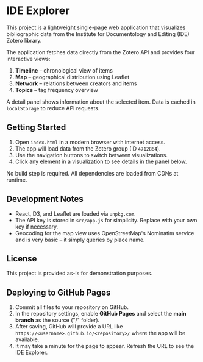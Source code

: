 # IDE Explorer

This project is a lightweight single-page web application that visualizes bibliographic data from the Institute for Documentology and Editing (IDE) Zotero library.

The application fetches data directly from the Zotero API and provides four interactive views:

1. **Timeline** – chronological view of items
2. **Map** – geographical distribution using Leaflet
3. **Network** – relations between creators and items
4. **Topics** – tag frequency overview

A detail panel shows information about the selected item. Data is cached in `localStorage` to reduce API requests.

## Getting Started

1. Open `index.html` in a modern browser with internet access.
2. The app will load data from the Zotero group (ID `4712864`).
3. Use the navigation buttons to switch between visualizations.
4. Click any element in a visualization to see details in the panel below.

No build step is required. All dependencies are loaded from CDNs at runtime.

## Development Notes

- React, D3, and Leaflet are loaded via `unpkg.com`.
- The API key is stored in `src/app.js` for simplicity. Replace with your own key if necessary.
- Geocoding for the map view uses OpenStreetMap's Nominatim service and is very basic – it simply queries by place name.

## License

This project is provided as-is for demonstration purposes.
## Deploying to GitHub Pages

1. Commit all files to your repository on GitHub.
2. In the repository settings, enable **GitHub Pages** and select the **main branch** as the source ("/" folder).
3. After saving, GitHub will provide a URL like `https://<username>.github.io/<repository>/` where the app will be available.
4. It may take a minute for the page to appear. Refresh the URL to see the IDE Explorer.

